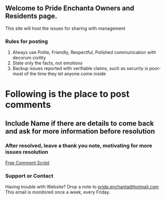 ## Welcome to Pride Enchanta Owners and Residents page.

This site will host the issues for sharing with management

### Rules for posting

1. Always use Polite, Friendly, Respectful, Polished communication with decorum civility
2. State only the facts, not emotions
3. Backup issues reported with verifiable claims, such as security is poor-most of the time they let anyone come inside


# Following is the place to post comments
## Include Name if there are details to come back and ask for more information before resolution
### After resolved, leave a thank you note, motivating for more issues resolution

<!-- Begin Comments JavaScript Code --><script type="text/javascript" async>function ajaxpath_5cc13b6578e1c(url){return window.location.href == '' ? url : url.replace('&s=','&s=' + escape(window.location.href));}(function(){document.write('<div id="fcs_div_5cc13b6578e1c"><a title="free comment script" href="http://www.freecommentscript.com">&nbsp;&nbsp;<b>Free HTML User Comments</b>...</a></div>');fcs_5cc13b6578e1c=document.createElement('script');fcs_5cc13b6578e1c.type="text/javascript";fcs_5cc13b6578e1c.src=ajaxpath_5cc13b6578e1c((document.location.protocol=="https:"?"https:":"http:")+"//www.freecommentscript.com/GetComments2.php?p=5cc13b6578e1c&s=#!5cc13b6578e1c");setTimeout("document.getElementById('fcs_div_5cc13b6578e1c').appendChild(fcs_5cc13b6578e1c)",1);})();</script><noscript><div><a href="http://www.freecommentscript.com" title="free html user comment box">Free Comment Script</a></div></noscript><!-- End Comments JavaScript Code -->


### Support or Contact

Having trouble with Website? Drop a note to pride.enchanta@hotmail.com This email is monitored once a week, every Friday.
